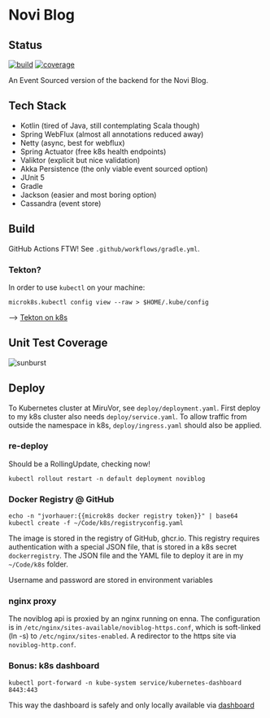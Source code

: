 # Novi Blog

## Status

[![build](https://github.com/jvorhauer/noviblog/actions/workflows/gradle.yml/badge.svg)](https://github.com/jvorhauer/noviblog/actions/workflows/gradle.yml)
[![coverage](https://codecov.io/gh/jvorhauer/noviblog/branch/main/graph/badge.svg?token=Nn5OmNCOEY)](https://codecov.io/gh/jvorhauer/noviblog)

An Event Sourced version of the backend for the Novi Blog.

## Tech Stack

* Kotlin (tired of Java, still contemplating Scala though)
* Spring WebFlux (almost all annotations reduced away)
* Netty (async, best for webflux)
* Spring Actuator (free k8s health endpoints)
* Valiktor (explicit but nice validation)
* Akka Persistence (the only viable event sourced option)
* JUnit 5
* Gradle
* Jackson (easier and most boring option)
* Cassandra (event store)

## Build

GitHub Actions FTW! See `.github/workflows/gradle.yml`.

### Tekton?

In order to use `kubectl` on your machine:

```shell
microk8s.kubectl config view --raw > $HOME/.kube/config
```
--> [Tekton on k8s](https://earthly.dev/blog/building-k8s-tekton/)


## Unit Test Coverage

![sunburst](https://codecov.io/gh/jvorhauer/noviblog/branch/main/graphs/sunburst.svg?token=Nn5OmNCOEY)

## Deploy

To Kubernetes cluster at MiruVor, see `deploy/deployment.yaml`. First deploy to my k8s cluster also needs `deploy/service.yaml`.
To allow traffic from outside the namespace in k8s, `deploy/ingress.yaml` should also be applied.

### re-deploy

Should be a RollingUpdate, checking now!


```shell
kubectl rollout restart -n default deployment noviblog
```

### Docker Registry @ GitHub

```shell
echo -n "jvorhauer:{{microk8s docker registry token}}" | base64
kubectl create -f ~/Code/k8s/registryconfig.yaml
```

The image is stored in the registry of GitHub, ghcr.io. This registry requires authentication with a special JSON file, that is stored in a
k8s secret `dockerregistry`. The JSON file and the YAML file to deploy it are in my `~/Code/k8s` folder.

Username and password are stored in environment variables 

### nginx proxy

The noviblog api is proxied by an nginx running on enna. The configuration is in `/etc/nginx/sites-available/noviblog-https.conf`, which is 
soft-linked (ln -s) to `/etc/nginx/sites-enabled`. A redirector to the https site via `noviblog-http.conf`.

### Bonus: k8s dashboard

```shell
kubectl port-forward -n kube-system service/kubernetes-dashboard 8443:443
```

This way the dashboard is safely and only locally available via [dashboard](https://localhost:8443/#/workloads?namespace=default)
